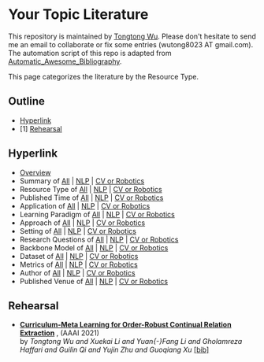 # Your Topic Literature 
This repository is maintained by [Tongtong Wu](https://wutong8023.site). Please don't hesitate to send me an email to collaborate or fix some entries (wutong8023 AT gmail.com). The automation script of this repo is adapted from [Automatic_Awesome_Bibliography](https://github.com/TLESORT/Automatic_Awesome_Bibliography).

This page categorizes the literature by the Resource Type.

## Outline 
- [Hyperlink](https://github.com/wutong8023/Awesome_Information_Extraction/tree/master/your_topic4all/type/README.md#hyperlink)
- [1] [Rehearsal](https://github.com/wutong8023/Awesome_Information_Extraction/tree/master/your_topic4all/type/README.md#rehearsal)
## Hyperlink 
- [Overview](https://github.com/wutong8023/Auto-Bibfile/tree/master/README.md)
- Summary of [All](https://github.com/wutong8023/Auto-Bibfile/tree/master/your_topoic4all/./) | [NLP](https://github.com/wutong8023/Auto-Bibfile/tree/master/your_topic4nlp/./) | [CV or Robotics](https://github.com/wutong8023/Auto-Bibfile/tree/master/your_topic4cv_robot/./)
- Resource Type of [All](https://github.com/wutong8023/Auto-Bibfile/tree/master/your_topoic4all/type) | [NLP](https://github.com/wutong8023/Auto-Bibfile/tree/master/your_topic4nlp/type) | [CV or Robotics](https://github.com/wutong8023/Auto-Bibfile/tree/master/your_topic4cv_robot/type)
- Published Time of [All](https://github.com/wutong8023/Auto-Bibfile/tree/master/your_topoic4all/time) | [NLP](https://github.com/wutong8023/Auto-Bibfile/tree/master/your_topic4nlp/time) | [CV or Robotics](https://github.com/wutong8023/Auto-Bibfile/tree/master/your_topic4cv_robot/time)
- Application of [All](https://github.com/wutong8023/Auto-Bibfile/tree/master/your_topoic4all/application) | [NLP](https://github.com/wutong8023/Auto-Bibfile/tree/master/your_topic4nlp/application) | [CV or Robotics](https://github.com/wutong8023/Auto-Bibfile/tree/master/your_topic4cv_robot/application)
-  Learning Paradigm of [All](https://github.com/wutong8023/Auto-Bibfile/tree/master/your_topoic4all/supervision) | [NLP](https://github.com/wutong8023/Auto-Bibfile/tree/master/your_topic4nlp/supervision) | [CV or Robotics](https://github.com/wutong8023/Auto-Bibfile/tree/master/your_topic4cv_robot/supervision)
- Approach of [All](https://github.com/wutong8023/Auto-Bibfile/tree/master/your_topoic4all/approach) | [NLP](https://github.com/wutong8023/Auto-Bibfile/tree/master/your_topic4nlp/approach) | [CV or Robotics](https://github.com/wutong8023/Auto-Bibfile/tree/master/your_topic4cv_robot/approach)
- Setting of [All](https://github.com/wutong8023/Auto-Bibfile/tree/master/your_topoic4all/setting) | [NLP](https://github.com/wutong8023/Auto-Bibfile/tree/master/your_topic4nlp/setting) | [CV or Robotics](https://github.com/wutong8023/Auto-Bibfile/tree/master/your_topic4cv_robot/setting)
- Research Questions of [All](https://github.com/wutong8023/Auto-Bibfile/tree/master/your_topoic4all/research_question) | [NLP](https://github.com/wutong8023/Auto-Bibfile/tree/master/your_topic4nlp/research_question) | [CV or Robotics](https://github.com/wutong8023/Auto-Bibfile/tree/master/your_topic4cv_robot/research_question)
- Backbone Model of [All](https://github.com/wutong8023/Auto-Bibfile/tree/master/your_topoic4all/backbone_model) | [NLP](https://github.com/wutong8023/Auto-Bibfile/tree/master/your_topic4nlp/backbone_model) | [CV or Robotics](https://github.com/wutong8023/Auto-Bibfile/tree/master/your_topic4cv_robot/backbone_model)
- Dataset of [All](https://github.com/wutong8023/Auto-Bibfile/tree/master/your_topoic4all/dataset) | [NLP](https://github.com/wutong8023/Auto-Bibfile/tree/master/your_topic4nlp/dataset) | [CV or Robotics](https://github.com/wutong8023/Auto-Bibfile/tree/master/your_topic4cv_robot/dataset)
- Metrics of [All](https://github.com/wutong8023/Auto-Bibfile/tree/master/your_topoic4all/metrics) | [NLP](https://github.com/wutong8023/Auto-Bibfile/tree/master/your_topic4nlp/metrics) | [CV or Robotics](https://github.com/wutong8023/Auto-Bibfile/tree/master/your_topic4cv_robot/metrics)
- Author of [All](https://github.com/wutong8023/Auto-Bibfile/tree/master/your_topoic4all/author) | [NLP](https://github.com/wutong8023/Auto-Bibfile/tree/master/your_topic4nlp/author) | [CV or Robotics](https://github.com/wutong8023/Auto-Bibfile/tree/master/your_topic4cv_robot/author)
- Published Venue of [All](https://github.com/wutong8023/Auto-Bibfile/tree/master/your_topoic4all/venue) | [NLP](https://github.com/wutong8023/Auto-Bibfile/tree/master/your_topic4nlp/venue) | [CV or Robotics](https://github.com/wutong8023/Auto-Bibfile/tree/master/your_topic4cv_robot/venue)

## Rehearsal

- [**Curriculum-Meta Learning for Order-Robust Continual Relation Extraction**](https://ojs.aaai.org/index.php/AAAI/article/view/17241) , (AAAI 2021)<br> by *Tongtong Wu and
Xuekai Li and
Yuan{-}Fang Li and
Gholamreza Haffari and
Guilin Qi and
Yujin Zhu and
Guoqiang Xu* [[bib]](https://github.com/wutong8023/Awesome_Information_Extraction/tree/master/./bibtex.bib#L4-L30) <br>
